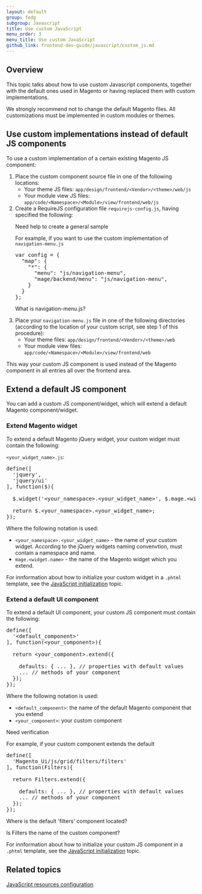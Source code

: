 ```yaml
---
layout: default
group: fedg
subgroup: Javascript
title: Use custom JavaScript
menu_order: 3
menu_title: Use custom JavaScript
github_link: frontend-dev-guide/javascript/custom_js.md
---
```


<h2 id="custom_js_overview">Overview</h2>
This topic talks about how to use custom Javascript components, together with the default ones used in Magento or having replaced them with custom implementations.

We strongly recommend not to change the default Magento files. All customizations must be implemented in custom modules or themes.

<h2 id="js_replace">Use custom implementations instead of default JS components</h2>


To use a custom implementation of a certain existing Magento JS component:
<ol>
<li>Place the custom component source file in one of the following locations:
<ul>
<li>Your theme JS files: <code>app/design/frontend/&lt;Vendor&gt;/&lt;theme&gt;/web/js</code></li>
<li>Your module view JS files: <code>app/code/&lt;Namespace&gt;/&lt;Module&gt;/view/frontend/web/js</code></li>
</ul>
</li>
<li>Create a RequireJS configuration file <code>requirejs-config.js</code>, having specified the following:

<p class="q">Need help to create a general sample</p>

For example, if you want to use the custom implementation of <code>navigation-menu.js</code> 
<pre>
var config = {
  &quot;map&quot;: {
    &quot;*&quot;: {
      &quot;menu&quot;: &quot;js/navigation-menu&quot;,
      &quot;mage/backend/menu&quot;: &quot;js/navigation-menu&quot;,
    }
  }
};
</pre>

<p class="q">What is navigation-menu.js?</p>

</li>
</ul>
<li>Place your <code>navigation-menu.js</code> file in one of the following directories (according to the location of your custom script, see step 1 of this procedure):
<ul>
<li>Your theme files: <code>app/design/frontend/&lt;Vendor&gt;/&lt;theme&gt;/web</code></li>
<li>Your module view files: <code>app/code/&lt;Namespace&gt;/&lt;Module&gt;/view/frontend/web</code></li>
</ul>
</li>
</ol>

This way your custom JS component is used instead of the Magento component in all entries all over the frontend area.

<h2 id="extend_js">Extend a default JS component</h2>
You can add a custom JS component/widget, which will extend a default Magento component/widget.

<h3 id="extend_js_widget">Extend Magento widget</h3>

To extend a default Magento jQuery widget, your custom widget must contain the following:

`<your_widget_name>.js`:
<pre>
define([
  'jquery',
  'jquery/ui'
], function($){
 
  $.widget('&lt;your_namespace&gt;.&lt;your_widget_name&gt;', $.mage.&lt;widget.name&gt;, { ... });
 
  return $.&lt;your_namespace&gt;.&lt;your_widget_name&gt;;
});
</pre>

Where the following notation is used:
<ul>
<li><code>&lt;your_namespace&gt;.&lt;your_widget_name&gt;</code> - the name of your custom widget. According to the jQuery widgets naming convenvtion, must contain a namespace and name.</li>

<li><code>mage.&lt;widget.name&gt;</code> - the name of the Magento widget which you extend.</li>
</ul>

For innformation about how to initialize your custom widget in a `.phtml` template, see the <a href="{{site.gdeurl}}frontend-dev-guide/javascript/js_init.html" target="_blank">JavaScript initialization</a> topic.

<h3 id="extend_js_component">Extend a default UI component</h3>

To extend a default UI component, your custom JS component must contain the following:

<pre>
define([
  '&lt;default_component&gt;'
], function(&lt;your_component&gt;){
 
  return &lt;your_component&gt;.extend({
 
    defaults: { ... }, // properties with default values
    ... // methods of your component
  });
});
</pre>

Where the following notation is used:

<ul>
<li><code>&lt;default_component&gt;</code>: the name of the default Magento component that you extend</li>
<li><code>&lt;your_component&gt;</code>: your custom component</li>
</ul>

<p class="q">Need verification</p>

For example, if your custom component extends the default 
<pre>
define([
  'Magento_Ui/js/grid/filters/filters'
], function(Filters){
 
  return Filters.extend({
 
    defaults: { ... }, // properties with default values
    ... // methods of your component
  });
});
</pre>

<p class="q">Where is the default 'filters' component located?</p>
<p class="q">Is Filters the name of the custom component?</p>

For innformation about how to initialize your custom JS component in a `.phtml` template, see the <a href="{{site.gdeurl}}frontend-dev-guide/javascript/js_init.html" target="_blank">JavaScript initialization</a> topic.

<h2>Related topics</h2>
<a href="{{site.gdeurl}}config-guide/config/js-resources.html" target="_blank">JavaScript resources configuration</a>
